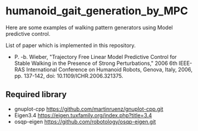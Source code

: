 # humanoid_gait_generation_by_MPC
Here are some examples of walking pattern generators using Model predictive control.

List of paper which is implemented in this repository.
- P. -b. Wieber, "Trajectory Free Linear Model Predictive Control for Stable Walking in the Presence of Strong Perturbations," 2006 6th IEEE-RAS International Conference on Humanoid Robots, Genova, Italy, 2006, pp. 137-142, doi: 10.1109/ICHR.2006.321375.


## Required library
-  gnuplot-cpp https://github.com/martinruenz/gnuplot-cpp.git
- Eigen3.4 https://eigen.tuxfamily.org/index.php?title=3.4
- osqp-eigen https://github.com/robotology/osqp-eigen.git
